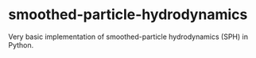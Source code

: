 # smoothed-particle-hydrodynamics
Very basic implementation of smoothed-particle hydrodynamics (SPH) in Python.
